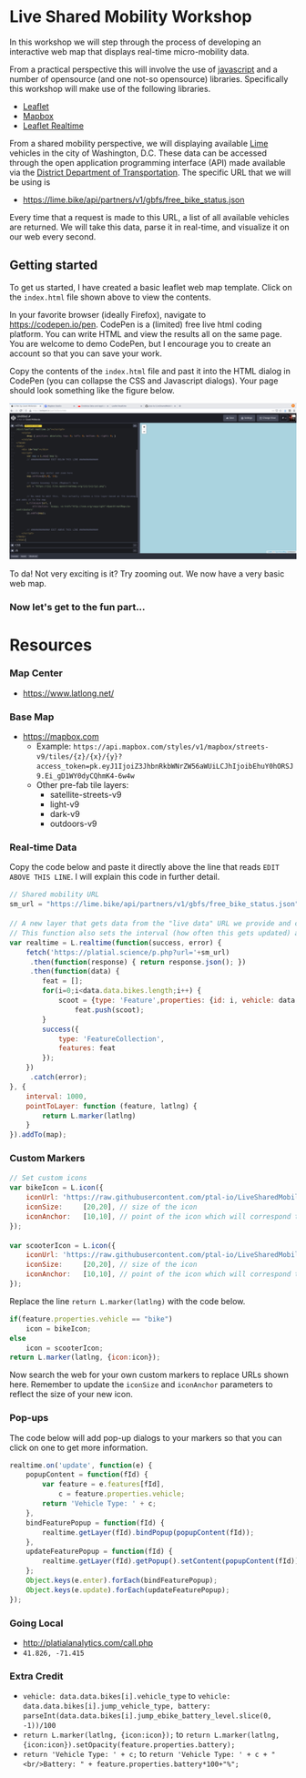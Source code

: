 # Live Shared Mobility Workshop

In this workshop we will step through the process of developing an interactive web map that displays real-time micro-mobility data.  

From a practical perspective this will involve the use of [javascript](https://www.w3schools.com/js/) and a number of opensource (and one not-so opensource) libraries.  Specifically this workshop will make use of the following libraries.

  * [Leaflet](https://leafletjs.com/)
  * [Mapbox](https://www.mapbox.com/)
  * [Leaflet Realtime](https://github.com/perliedman/leaflet-realtime)

From a shared mobility perspective, we will displaying available [Lime](https://www.li.me/electric-scooter) vehicles in the city of Washington, D.C.  These data can be accessed through the open application programming interface (API) made available via the [District Department of Transportation](https://ddot.dc.gov/page/dockless-api). The specific URL that we will be using is

  * https://lime.bike/api/partners/v1/gbfs/free_bike_status.json

Every time that a request is made to this URL, a list of all available vehicles are returned.  We will take this data, parse it in real-time, and visualize it on our web every second.

## Getting started

To get us started, I have created a basic leaflet web map template.  Click on the `index.html` file shown above to view the contents.

In your favorite browser (ideally Firefox), navigate to https://codepen.io/pen.  CodePen is a (limited) free live html coding platform.  You can write HTML and view the results all on the same page.  You are welcome to demo CodePen, but I encourage you to create an account so that you can save your work.


Copy the contents of the `index.html` file and past it into the HTML dialog in CodePen (you can collapse the CSS and Javascript dialogs).  Your page should look something like the figure below.

![preliminary index file](https://github.com/ptal-io/LiveSharedMobility/blob/master/workshop_assets/first.png "Preliminary Index Page")

To da!  Not very exciting is it?  Try zooming out.  We now have a very basic web map.

### Now let's get to the fun part...



# Resources

### Map Center
  * https://www.latlong.net/

### Base Map
  * https://mapbox.com
    * Example: `https://api.mapbox.com/styles/v1/mapbox/streets-v9/tiles/{z}/{x}/{y}?access_token=pk.eyJ1IjoiZ3JhbnRkbWNrZW56aWUiLCJhIjoibEhuY0hORSJ9.Ei_gD1WY0dyCQhmK4-6w4w`
    * Other pre-fab tile layers:
      * satellite-streets-v9
	  * light-v9
	  * dark-v9
	  * outdoors-v9

### Real-time Data

Copy the code below and paste it directly above the line that reads `EDIT ABOVE THIS LINE`.  I will explain this code in further detail.

```javascript
// Shared mobility URL
sm_url = "https://lime.bike/api/partners/v1/gbfs/free_bike_status.json";

// A new layer that gets data from the "live data" URL we provide and converts it into GeoJSON format.
// This function also sets the interval (how often this gets updated) as well as the style for the markers
var realtime = L.realtime(function(success, error) {
    fetch('https://platial.science/p.php?url='+sm_url)
     .then(function(response) { return response.json(); })
     .then(function(data) {
        feat = [];
        for(i=0;i<data.data.bikes.length;i++) {
            scoot = {type: 'Feature',properties: {id: i, vehicle: data.data.bikes[i].vehicle_type},geometry: {type: 'Point',coordinates: [parseFloat(data.data.bikes[i].lon), parseFloat(data.data.bikes[i].lat)]}};
                feat.push(scoot);
        }
        success({
            type: 'FeatureCollection',
            features: feat
        });
    })
     .catch(error);
}, {
    interval: 1000,
    pointToLayer: function (feature, latlng) {
        return L.marker(latlng)
    }
}).addTo(map);
```

### Custom Markers

```javascript
// Set custom icons
var bikeIcon = L.icon({
    iconUrl: 'https://raw.githubusercontent.com/ptal-io/LiveSharedMobility/master/bike.png',
    iconSize:     [20,20], // size of the icon
    iconAnchor:   [10,10], // point of the icon which will correspond to marker's location
});

var scooterIcon = L.icon({
    iconUrl: 'https://raw.githubusercontent.com/ptal-io/LiveSharedMobility/master/scooter.png',
    iconSize:     [20,20], // size of the icon
    iconAnchor:   [10,10], // point of the icon which will correspond to marker's location
});
```

Replace the line `return L.marker(latlng)` with the code below.

```javascript
if(feature.properties.vehicle == "bike")
	icon = bikeIcon;
else
	icon = scooterIcon;
return L.marker(latlng, {icon:icon});
```

Now search the web for your own custom markers to replace URLs shown here.  Remember to update the `iconSize` and `iconAnchor` parameters to reflect the size of your new icon.  

### Pop-ups

The code below will add pop-up dialogs to your markers so that you can click on one to get more information.
```javascript
realtime.on('update', function(e) {
	popupContent = function(fId) {
		var feature = e.features[fId],
			c = feature.properties.vehicle;
		return 'Vehicle Type: ' + c;
	},
	bindFeaturePopup = function(fId) {
		realtime.getLayer(fId).bindPopup(popupContent(fId));
	},
	updateFeaturePopup = function(fId) {
		realtime.getLayer(fId).getPopup().setContent(popupContent(fId));
	};
	Object.keys(e.enter).forEach(bindFeaturePopup);
	Object.keys(e.update).forEach(updateFeaturePopup);
});
```

### Going Local

  * http://platialanalytics.com/call.php
  * `41.826, -71.415`

### Extra Credit

  * `vehicle: data.data.bikes[i].vehicle_type` to `vehicle: data.data.bikes[i].jump_vehicle_type, battery: parseInt(data.data.bikes[i].jump_ebike_battery_level.slice(0, -1))/100`
  * `return L.marker(latlng, {icon:icon});` to `return L.marker(latlng, {icon:icon}).setOpacity(feature.properties.battery);`
  * `return 'Vehicle Type: ' + c;` to `return 'Vehicle Type: ' + c + "<br/>Battery: " + feature.properties.battery*100+"%";`